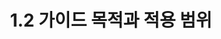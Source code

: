 ---
layout: tag-blog
title: 1.2 가이드 목적과 적용 범위
slug: object
category: guide
menu: false
order: 2
comment: true
#header-img: "/img/vue-logo.png"
---